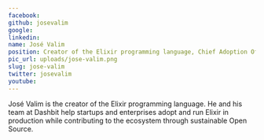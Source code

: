 ```yaml
---
facebook: 
github: josevalim
google: 
linkedin: 
name: José Valim
position: Creator of the Elixir programming language, Chief Adoption Officer at Dashbit
pic_url: uploads/jose-valim.png
slug: jose-valim
twitter: josevalim
youtube: 
---
```

<p>Jos&eacute;&nbsp;Valim is the creator of the Elixir programming language. He and his team at Dashbit help startups and enterprises adopt and run Elixir in production while contributing to the ecosystem through sustainable Open Source.</p>
